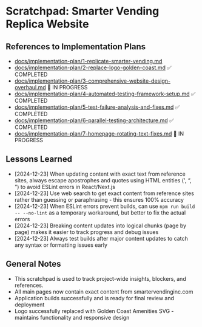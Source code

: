 # Scratchpad: Smarter Vending Replica Website

## References to Implementation Plans
- [docs/implementation-plan/1-replicate-smarter-vending.md](implementation-plan/1-replicate-smarter-vending.md)
- [docs/implementation-plan/2-replace-logo-golden-coast.md](implementation-plan/2-replace-logo-golden-coast.md) ✅ COMPLETED
- [docs/implementation-plan/3-comprehensive-website-design-overhaul.md](implementation-plan/3-comprehensive-website-design-overhaul.md) 🔄 IN PROGRESS
- [docs/implementation-plan/4-automated-testing-framework-setup.md](implementation-plan/4-automated-testing-framework-setup.md) ✅ COMPLETED
- [docs/implementation-plan/5-test-failure-analysis-and-fixes.md](implementation-plan/5-test-failure-analysis-and-fixes.md) ✅ COMPLETED
- [docs/implementation-plan/6-parallel-testing-architecture.md](implementation-plan/6-parallel-testing-architecture.md) ✅ COMPLETED
- [docs/implementation-plan/7-homepage-rotating-text-fixes.md](implementation-plan/7-homepage-rotating-text-fixes.md) 🔄 IN PROGRESS

## Lessons Learned
- [2024-12-23] When updating content with exact text from reference sites, always escape apostrophes and quotes using HTML entities (&apos;, &ldquo;, &rdquo;) to avoid ESLint errors in React/Next.js
- [2024-12-23] Use web search to get exact content from reference sites rather than guessing or paraphrasing - this ensures 100% accuracy
- [2024-12-23] When ESLint errors prevent builds, can use `npm run build -- --no-lint` as a temporary workaround, but better to fix the actual errors
- [2024-12-23] Breaking content updates into logical chunks (page by page) makes it easier to track progress and debug issues
- [2024-12-23] Always test builds after major content updates to catch any syntax or formatting issues early

## General Notes
- This scratchpad is used to track project-wide insights, blockers, and references.
- All main pages now contain exact content from smartervendinginc.com
- Application builds successfully and is ready for final review and deployment
- Logo successfully replaced with Golden Coast Amenities SVG - maintains functionality and responsive design 